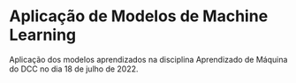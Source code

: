 # Aplicação de Modelos de Machine Learning

Aplicação dos modelos aprendizados na disciplina Aprendizado de Máquina do DCC no dia 18 de julho de 2022.

